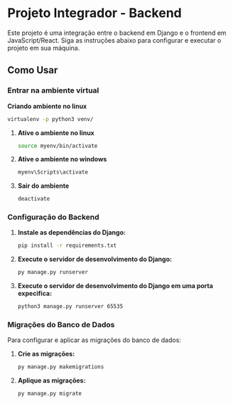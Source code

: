 # Projeto Integrador - Backend

Este projeto é uma integração entre o backend em Django e o frontend em JavaScript/React. Siga as instruções abaixo para configurar e executar o projeto em sua máquina.

## Como Usar

### Entrar na ambiente virtual

**Criando ambiente no linux**
```bash
virtualenv -p python3 venv/
```

1. **Ative o ambiente no linux**
    ```bash
    source myenv/bin/activate
    ```

2. **Ative o ambiente no windows**
    ```bash
    myenv\Scripts\activate
    ```

3. **Sair do ambiente**
    ```bash
    deactivate
    ```

### Configuração do Backend

1. **Instale as dependências do Django:**
    ```bash
    pip install -r requirements.txt
    ```

2. **Execute o servidor de desenvolvimento do Django:**
    ```bash
    py manage.py runserver
    ```

3. **Execute o servidor de desenvolvimento do Django em uma porta expecifica:**
    ```bash
    python3 manage.py runserver 65535
    ```

### Migrações do Banco de Dados

Para configurar e aplicar as migrações do banco de dados:

1. **Crie as migrações:**
    ```bash
    py manage.py makemigrations
    ```

2. **Aplique as migrações:**
    ```bash
    py manage.py migrate
    ```